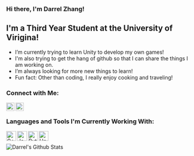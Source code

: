 ### Hi there, I'm Darrel Zhang!

## I'm a Third Year Student at the University of Virigina!
- I’m currently trying to learn Unity to develop my own games!
- I'm also trying to get the hang of github so that I can share the things I am working on. 
- I’m always looking for more new things to learn!
- Fun fact: Other than coding, I really enjoy cooking and traveling!

### Connect with Me:

[<img align="left" alt="codeSTACKr | LinkedIn" width="22px" src="https://cdn.jsdelivr.net/npm/simple-icons@v3/icons/linkedin.svg" />][linkedin]
[<img align="left" alt="codeSTACKr | Instagram" width="22px" src="https://cdn.jsdelivr.net/npm/simple-icons@v3/icons/facebook.svg" />][facebook]

<br />

### Languages and Tools I'm Currently Working With:
<!---C++ image -->
<img align="left" alt="C++" width="26px" src=https://sdtimes.com/wp-content/uploads/2018/03/cpppp.png />
<!---Java -->
<img align="left" alt="Java" width="26px" src=https://www.oracle.com/a/ocom/img/cb71-java-logo.png />
<!---Python -->
<img align="left" alt="Python" width="26px" src=https://upload.wikimedia.org/wikipedia/commons/thumb/c/c3/Python-logo-notext.svg/600px-Python-logo-notext.svg.png />
<!---Unity -->
<img align="left" alt="Unity" width="26px" src=https://images.techhive.com/images/article/2015/03/unity-logo-100571261-large.jpg />

<br />
<br />

<img align="left" alt="Darrel's Github Stats" src="https://github-readme-stats.vercel.app/api?username=dzhang1024&show_icons=true&hide_border=true&theme=radical" />

[facebook]:https://www.facebook.com/dzhang.24
[linkedin]:https://www.linkedin.com/in/darrel-zhang/